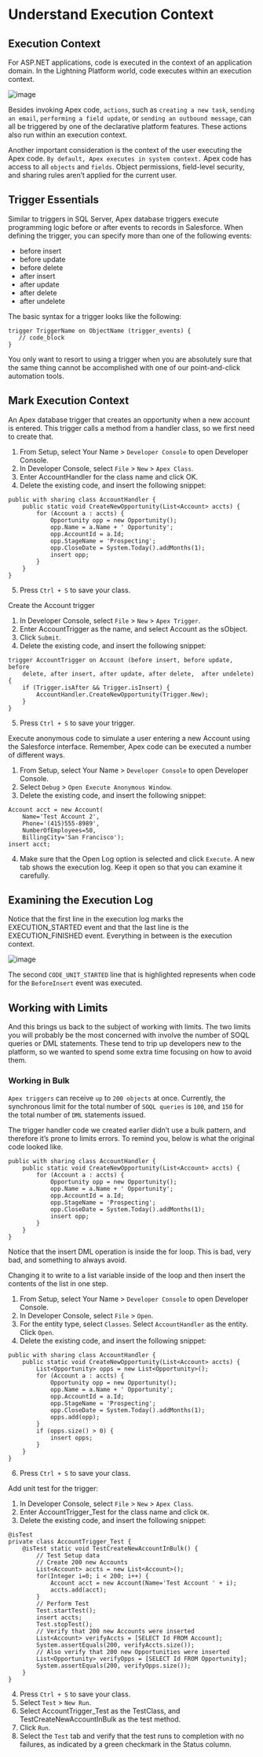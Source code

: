 # Understand Execution Context

## Execution Context

For ASP.NET applications, code is executed in the context of an application domain.
In the Lightning Platform world, code executes within an execution context.

![image](./02-methods-of-invoking-apex.png)

Besides invoking Apex code, `actions`, such as `creating a new task`, `sending an email`, `performing a field update`, or `sending an outbound message`, can all be triggered by one of the declarative platform features. These actions also run within an execution context.

Another important consideration is the context of the user executing the Apex code. `By default, Apex executes in system context.` Apex code has access to all `objects` and `fields`. Object permissions, field-level security, and sharing rules aren’t applied for the current user.

## Trigger Essentials

Similar to triggers in SQL Server, Apex database triggers execute programming logic before or after events to records in Salesforce. When defining the trigger, you can specify more than one of the following events:

- before insert
- before update
- before delete
- after insert
- after update
- after delete
- after undelete

The basic syntax for a trigger looks like the following:

```
trigger TriggerName on ObjectName (trigger_events) {
   // code_block
}
```

You only want to resort to using a trigger when you are absolutely sure that the same thing cannot be accomplished with one of our point-and-click automation tools.

## Mark Execution Context

An Apex database trigger that creates an opportunity when a new account is entered. This trigger calls a method from a handler class, so we first need to create that.

1. From Setup, select Your Name > `Developer Console` to open Developer Console.
2. In Developer Console, select `File` > `New` > `Apex Class`.
3. Enter AccountHandler for the class name and click OK.
4. Delete the existing code, and insert the following snippet:

```
public with sharing class AccountHandler {
    public static void CreateNewOpportunity(List<Account> accts) {
        for (Account a : accts) {
            Opportunity opp = new Opportunity();
            opp.Name = a.Name + ' Opportunity';
            opp.AccountId = a.Id;
            opp.StageName = 'Prospecting';
            opp.CloseDate = System.Today().addMonths(1);
            insert opp;
        }
    }
}
```

5. Press `Ctrl + S` to save your class.

Create the Account trigger

1. In Developer Console, select `File` > `New` > `Apex Trigger`.
2. Enter AccountTrigger as the name, and select Account as the sObject.
3. Click `Submit`.
4. Delete the existing code, and insert the following snippet:

```
trigger AccountTrigger on Account (before insert, before update, before
    delete, after insert, after update, after delete,  after undelete) {
    if (Trigger.isAfter && Trigger.isInsert) {
        AccountHandler.CreateNewOpportunity(Trigger.New);
    }
}
```

5. Press `Ctrl + S` to save your trigger.

Execute anonymous code to simulate a user entering a new Account using the Salesforce interface. Remember, Apex code can be executed a number of different ways.

1. From Setup, select Your Name > `Developer Console` to open Developer Console.
2. Select `Debug` > `Open Execute Anonymous Window`.
3. Delete the existing code, and insert the following snippet:

```
Account acct = new Account(
    Name='Test Account 2',
    Phone='(415)555-8989',
    NumberOfEmployees=50,
    BillingCity='San Francisco');
insert acct;
```

4. Make sure that the Open Log option is selected and click `Execute`. A new tab shows the execution log. Keep it open so that you can examine it carefully.

## Examining the Execution Log

Notice that the first line in the execution log marks the EXECUTION_STARTED event and that the last line is the EXECUTION_FINISHED event. Everything in between is the execution context.

![image](./02-execution-log.png)

The second `CODE_UNIT_STARTED` line that is highlighted represents when code for the `BeforeInsert` event was executed.

## Working with Limits

And this brings us back to the subject of working with limits. The two limits you will probably be the most concerned with involve the number of SOQL queries or DML statements. These tend to trip up developers new to the platform, so we wanted to spend some extra time focusing on how to avoid them.

### Working in Bulk

`Apex triggers` can receive `up` to `200 objects` at once. Currently, the synchronous limit for the total number of `SOQL queries` is `100`, and `150` for the total number of `DML` statements issued.

The trigger handler code we created earlier didn’t use a bulk pattern, and therefore it’s prone to limits errors. To remind you, below is what the original code looked like.

```
public with sharing class AccountHandler {
    public static void CreateNewOpportunity(List<Account> accts) {
        for (Account a : accts) {
            Opportunity opp = new Opportunity();
            opp.Name = a.Name + ' Opportunity';
            opp.AccountId = a.Id;
            opp.StageName = 'Prospecting';
            opp.CloseDate = System.Today().addMonths(1);
            insert opp;
        }
    }
}
```

Notice that the insert DML operation is inside the for loop. This is bad, very bad, and something to always avoid.

Changing it to write to a list variable inside of the loop and then insert the contents of the list in one step.

1. From Setup, select Your Name > `Developer Console` to open Developer Console.
2. In Developer Console, select `File` > `Open`.
3. For the entity type, select `Classes`. Select `AccountHandler` as the entity.
   Click `Open`.
4. Delete the existing code, and insert the following snippet:

```
public with sharing class AccountHandler {
    public static void CreateNewOpportunity(List<Account> accts) {
        List<Opportunity> opps = new List<Opportunity>();
        for (Account a : accts) {
            Opportunity opp = new Opportunity();
            opp.Name = a.Name + ' Opportunity';
            opp.AccountId = a.Id;
            opp.StageName = 'Prospecting';
            opp.CloseDate = System.Today().addMonths(1);
            opps.add(opp);
        }
        if (opps.size() > 0) {
            insert opps;
        }
    }
}
```

6. Press `Ctrl + S` to save your class.

Add unit test for the trigger:

1. In Developer Console, select `File` > `New` > `Apex Class`.
2. Enter AccountTrigger_Test for the class name and click `OK`.
3. Delete the existing code, and insert the following snippet:

```
@isTest
private class AccountTrigger_Test {
    @isTest static void TestCreateNewAccountInBulk() {
        // Test Setup data
        // Create 200 new Accounts
        List<Account> accts = new List<Account>();
        for(Integer i=0; i < 200; i++) {
            Account acct = new Account(Name='Test Account ' + i);
            accts.add(acct);
        }
        // Perform Test
        Test.startTest();
        insert accts;
        Test.stopTest();
        // Verify that 200 new Accounts were inserted
        List<Account> verifyAccts = [SELECT Id FROM Account];
        System.assertEquals(200, verifyAccts.size());
        // Also verify that 200 new Opportunities were inserted
        List<Opportunity> verifyOpps = [SELECT Id FROM Opportunity];
        System.assertEquals(200, verifyOpps.size());
    }
}
```

4. Press `Ctrl + S` to save your class.
5. Select `Test` > `New Run`.
6. Select AccountTrigger_Test as the TestClass, and TestCreateNewAccountInBulk as the test method.
7. Click `Run`.
8. Select the `Test` tab and verify that the test runs to completion with no failures, as indicated by a green checkmark in the Status column.
